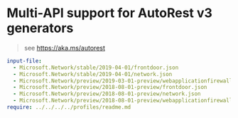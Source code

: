 # Multi-API support for AutoRest v3 generators

> see https://aka.ms/autorest

``` yaml $(enable-multi-api)
input-file:
  - Microsoft.Network/stable/2019-04-01/frontdoor.json
  - Microsoft.Network/stable/2019-04-01/network.json
  - Microsoft.Network/preview/2019-03-01-preview/webapplicationfirewall.json
  - Microsoft.Network/preview/2018-08-01-preview/frontdoor.json
  - Microsoft.Network/preview/2018-08-01-preview/network.json
  - Microsoft.Network/preview/2018-08-01-preview/webapplicationfirewall.json
require: ../../../../profiles/readme.md
```
